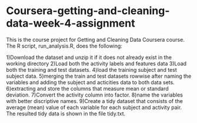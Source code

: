 # Coursera-getting-and-cleaning-data-week-4-assignment
This is the course project for Getting and Cleaning Data Coursera course. The R script, run_analysis.R, does the following:

1)Download the dataset and unzip it if it does not already exist in the working directory
2)Load both the activity labels and features data
3)Load both the training and test datasets.
4)load the training subject and test subject data.
5)merging the train and test datasets rowwise after naming the variables and adding the subject and acticities data to both data sets.
6)extracting and store the columns that measure mean or standard deviation.
7)Convert the activity column into factor.
8)name the variables with better discriptive names.
9)Create a tidy dataset that consists of the average (mean) value of each variable for each subject and activity pair.
The resulted tidy data is shown in the file tidy.txt.

